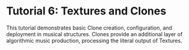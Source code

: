 # Tutorial 6: Textures and Clones

This tutorial demonstrates basic Clone creation, configuration, and deployment in musical structures. Clones provide an additional layer of algorithmic music production, processing the literal output of Textures.
